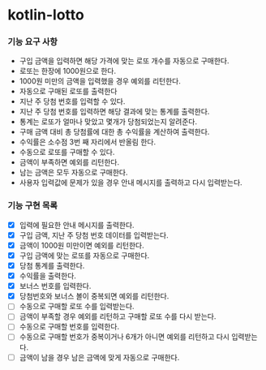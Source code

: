 # kotlin-lotto

### 기능 요구 사항
- 구입 금액을 입력하면 해당 가격에 맞는 로또 개수를 자동으로 구매한다.
- 로또는 한장에 1000원으로 한다.
- 1000원 미만의 금액을 입력했을 경우 예외를 리턴한다.
- 자동으로 구매된 로또를 출력한다
- 지난 주 당첨 번호를 입력할 수 있다.
- 지난 주 당첨 번호를 입력하면 해당 결과에 맞는 통계를 출력한다.
- 통계는 로또가 얼마나 맞았고 몇개가 당첨되었는지 알려준다.
- 구매 금액 대비 총 당첨률에 대한 총 수익률을 계산하여 출력한다.
- 수익률은 소수점 3번 째 자리에서 반올림 한다.
- 수동으로 로또를 구매할 수 있다.
- 금액이 부족하면 예외를 리턴한다.
- 남는 금액은 모두 자동으로 구매한다.
- 사용자 입력값에 문제가 있을 경우 안내 메시지를 출력하고 다시 입력받는다.


### 기능 구현 목록
- [x] 입력에 필요한 안내 메시지를 출력한다.
- [x] 구입 금액, 지난 주 당첨 번호 데이터를 입력받는다.
- [x] 금액이 1000원 미만이면 예외를 리턴한다.
- [x] 구입 금액에 맞는 로또를 자동으로 구매한다.
- [x] 당첨 통계를 출력한다.
- [x] 수익률을 출력한다.
- [x] 보너스 번호를 입력한다.
- [x] 당첨번호와 보너스 볼이 중복되면 예외를 리턴한다.
- [ ] 수동으로 구매할 로또 수를 입력받는다.
- [ ] 금액이 부족할 경우 예외를 리턴하고 구매할 로또 수를 다시 받는다.
- [ ] 수동으로 구매할 번호를 입력한다.
- [ ] 수동으로 구매할 번호가 중복이거나 6개가 아니면 예외를 리턴하고 다시 입력받는다.
- [ ] 금액이 남을 경우 남은 금액에 맞게 자동으로 구매한다.